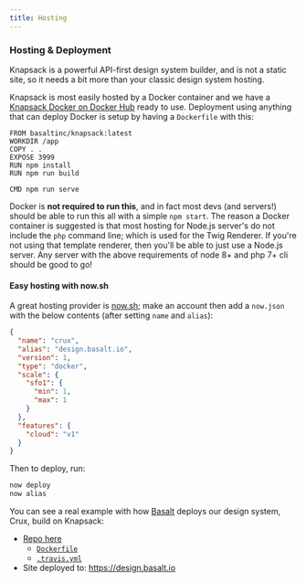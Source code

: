 ```yaml
---
title: Hosting
---
```


### Hosting & Deployment

Knapsack is a powerful API-first design system builder, and is not a static site, so it needs a bit more than your classic design system hosting.

Knapsack is most easily hosted by a Docker container and we have a [Knapsack Docker on Docker Hub](https://hub.docker.com/r/basaltinc/knapsack) ready to use. Deployment using anything that can deploy Docker is setup by having a `Dockerfile` with this:

```
FROM basaltinc/knapsack:latest
WORKDIR /app
COPY . .
EXPOSE 3999
RUN npm install
RUN npm run build

CMD npm run serve
```

Docker is **not required to run this**, and in fact most devs (and servers!) should be able to run this all with a simple `npm start`. The reason a Docker container is suggested is that most hosting for Node.js server's do not include the `php` command line; which is used for the Twig Renderer. If you're not using that template renderer, then you'll be able to just use a Node.js server. Any server with the above requirements of node 8+ and php 7+ cli should be good to go!

#### Easy hosting with now.sh

A great hosting provider is [now.sh](https://zeit.co/now); make an account then add a `now.json` with the below contents (after setting `name` and `alias`):

```json
{
  "name": "crux",
  "alias": "design.basalt.io",
  "version": 1,
  "type": "docker",
  "scale": {
    "sfo1": {
      "min": 1,
      "max": 1
    }
  },
  "features": {
    "cloud": "v1"
  }
}
```

Then to deploy, run:

```bash
now deploy
now alias
```

You can see a real example with how [Basalt](https://basalt.io) deploys our design system, Crux, build on Knapsack:

- [Repo here](https://github.com/basaltinc/crux/)
  - [`Dockerfile`](https://github.com/basaltinc/crux/blob/master/Dockerfile)
  - [`.travis.yml`](https://github.com/basaltinc/crux/blob/master/.travis.yml)
- Site deployed to: <https://design.basalt.io>
